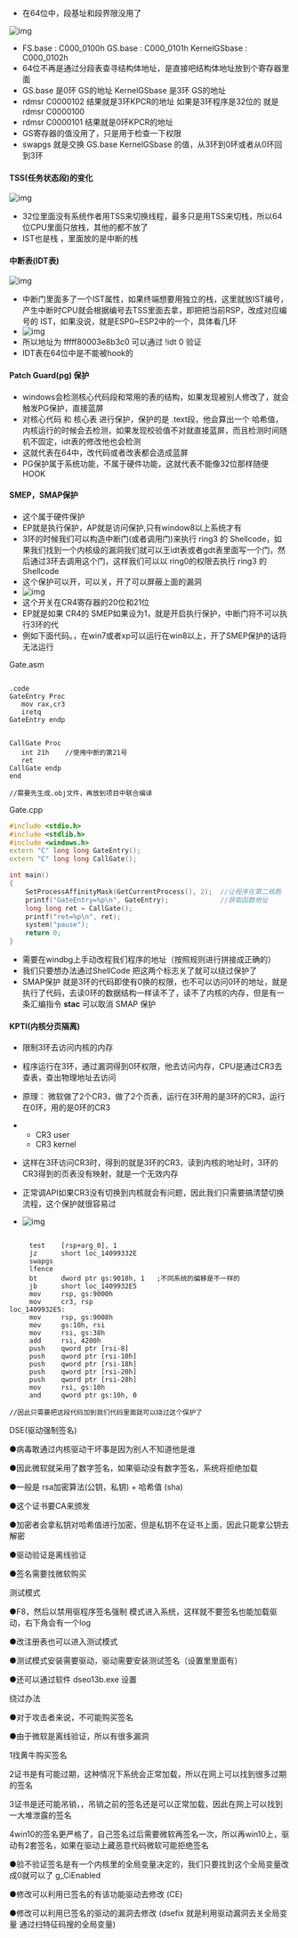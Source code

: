 -   在64位中，段基址和段界限没用了

![img](./notesimg/1665035236845-b27bc5b1-3169-4655-b768-fc350849d0d4.png)

-   FS.base : C000_0100h         GS.base : C000_0101h        KernelGSbase : C000_0102h
-   64位不再是通过分段表查寻结构体地址，是直接吧结构体地址放到个寄存器里面
-   GS.base 是0环 GS的地址  KernelGSbase  是3环 GS的地址
-   rdmsr  C0000102 结果就是3环KPCR的地址  如果是3环程序是32位的 就是  rdmsr  C0000100
-   rdmsr  C0000101 结果就是0环KPCR的地址  
-   GS寄存器的值没用了，只是用于检查一下权限
-   swapgs 就是交换   GS.base   KernelGSbase  的值，从3环到0环或者从0环回到3环



#### TSS(任务状态段)的变化

![img](./notesimg/1665040324140-83e4005f-0871-42fc-a21b-af107050f516.png)

-   32位里面没有系统作者用TSS来切换线程，最多只是用TSS来切栈，所以64位CPU里面只放栈，其他的都不放了
-   IST也是栈 ，里面放的是中断的栈

#### 中断表(IDT表)

![img](./notesimg/1665042632614-4c435238-1bff-4d92-9d1f-adf8f35a3732.png)

-   中断门里面多了一个IST属性，如果终端想要用独立的栈，这里就放IST编号，产生中断时CPU就会根据编号去TSS里面去拿，即把把当前RSP，改成对应编号的 IST，如果没说，就是ESP0~ESP2中的一个，具体看几环
-   ![img](./notesimg/1665043329717-4d0cc9c6-86b8-4781-a69e-ad3d44b40368.png)
-   所以地址为 fffff80003e8b3c0 可以通过  !idt  0 验证 
-   IDT表在64位中是不能被hook的

#### Patch Guard(pg) 保护

-   windows会检测核心代码段和常用的表的结构，如果发现被别人修改了，就会触发PG保护，直接蓝屏
-   对核心代码 和 核心表 进行保护，保护的是 .text段，他会算出一个 哈希值，内核运行的时候会去检测，如果发现校验值不对就直接蓝屏，而且检测时间随机不固定，idt表的修改他也会检测
-   这就代表在64中，改代码或者改表都会造成蓝屏
-   PG保护属于系统功能，不属于硬件功能，这就代表不能像32位那样随便HOOK

#### SMEP，SMAP保护

-   这个属于硬件保护
-   EP就是执行保护，AP就是访问保护,只有window8以上系统才有
-   3环的时候我们可以构造中断门(或者调用门)来执行 ring3 的 Shellcode，如果我们找到一个内核级的漏洞我们就可以王idt表或者gdt表里面写一个门，然后通过3环去调用这个门，这样我们可以以 ring0的权限去执行 ring3 的 Shellcode
-   这个保护可以开，可以关，开了可以屏蔽上面的漏洞
-   ![img](./notesimg/1665045182406-59f05e9f-2479-4307-a273-49c078cd5f51.png)
-   这个开关在CR4寄存器的20位和21位
-   EP就是如果 CR4的 SMEP如果设为1，就是开启执行保护，中断门将不可以执行3环的代
-   例如下面代码。，在win7或者xp可以运行在win8以上，开了SMEP保护的话将无法运行

Gate.asm

```assembly

.code
GateEntry Proc
   mov rax,cr3
   iretq
GateEntry endp


CallGate Proc
   int 21h    //使用中断的第21号
   ret
CallGate endp
end

//需要先生成.obj文件，再放到项目中联合编译
```

Gate.cpp

```c++
#include <stdio.h>
#include <stdlib.h>
#include <windows.h>
extern "C" long long GateEntry();
extern "C" long long CallGate();

int main()
{
    SetProcessAffinityMask(GetCurrentProcess(), 2);  //让程序在第二核跑 
    printf("GateEntry=%p\n", GateEntry);             //获取函数地址
    long long ret = CallGate();
    printf("ret=%p\n", ret);
    system("pause");
    return 0;
}

```

-   需要在windbg上手动改程我们程序的地址（按照规则进行拼接成正确的）
-   我们只要想办法通过ShellCode 把这两个标志关了就可以绕过保护了
-   SMAP保护 就是3环的代码即使有0换的权限，也不可以访问0环的地址，就是执行了代码，去读0环的数据结构一样读不了，读不了内核的内存，但是有一条汇编指令  **stac** 可以取消 SMAP  保护

#### KPTI(内核分页隔离)

-   限制3环去访问内核的内存
-   程序运行在3环，通过漏洞得到0环权限，他去访问内存，CPU是通过CR3去查表，查出物理地址去访问
-   原理： 微软做了2个CR3，做了2个页表，运行在3环用的是3环的CR3，运行在0环，用的是0环的CR3

-   -   CR3  user
    -   CR3   kernel

-   这样在3环访问CR3时，得到的就是3环的CR3，读到内核的地址时，3环的CR3得到的页表没有映射，就是一个无效内存
-   正常调API如果CR3没有切换到内核就会有问题，因此我们只需要搞清楚切换流程，这个保护就很容易过
-   ![img](./notesimg/1665055478345-9ac4d9d8-7425-4a44-b643-a680fe373613.png)

```assembly

     test    [rsp+arg_0], 1
     jz      short loc_14099332E
     swapgs
     lfence
     bt      dword ptr gs:9018h, 1   ;不同系统的偏移是不一样的
     jb      short loc_1409932E5
     mov     rsp, gs:9000h
     mov     cr3, rsp
loc_1409932E5:                         
     mov     rsp, gs:9008h
     mov     gs:10h, rsi
     mov     rsi, gs:38h
     add     rsi, 4200h
     push    qword ptr [rsi-8]
     push    qword ptr [rsi-10h]
     push    qword ptr [rsi-18h]
     push    qword ptr [rsi-20h]
     push    qword ptr [rsi-28h]
     mov     rsi, gs:10h
     and     qword ptr gs:10h, 0

//因此只需要把这段代码加到我们代码里面就可以绕过这个保护了
```

 DSE(驱动强制签名) 

●病毒敢通过内核驱动干坏事是因为别人不知道他是谁

●因此微软就采用了数字签名，如果驱动没有数字签名，系统将拒绝加载

●一般是 rsa加密算法(公钥，私钥)  + 哈希值 (sha) 

●这个证书要CA来颁发

●加密者会拿私钥对哈希值进行加密，但是私钥不在证书上面，因此只能拿公钥去解密

●驱动验证是离线验证

●签名需要找微软购买

 测试模式 

●F8，然后以禁用驱程序签名强制  模式进入系统，这样就不要签名也能加载驱动，右下角会有一个log

●改注册表也可以进入测试模式

●测试模式安装需要驱动，驱动需要安装测试签名（设置里里面有）

●还可以通过软件 dseo13b.exe 设置

 绕过办法 

●对于攻击者来说，不可能购买签名

●由于微软是离线验证，所以有很多漏洞

1找黄牛购买签名

2证书是有可能过期，这种情况下系统会正常加载，所以在网上可以找到很多过期的签名

3证书是还可能吊销，，吊销之前的签名还是可以正常加载，因此在网上可以找到一大堆泄露的签名

4win10的签名更严格了，自己签名过后需要微软再签名一次，所以再win10上，驱动有2套签名，如果在驱动上藏恶意代码微软可能拒绝签名

●验不验证签名是有一个内核里的全局变量决定的，我们只要找到这个全局变量改成0就可以了  g_CiEnabled

●修改可以利用已签名的有该功能驱动去修改  (CE)

●修改可以利用已签名的驱动的漏洞去修改  (dsefix 就是利用驱动漏洞去关全局变量 通过扫特征码搜的全局变量)